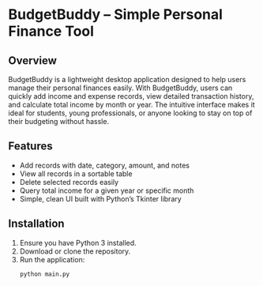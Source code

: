 # BudgetBuddy – Simple Personal Finance Tool

## Overview  
BudgetBuddy is a lightweight desktop application designed to help users manage their personal finances easily. With BudgetBuddy, users can quickly add income and expense records, view detailed transaction history, and calculate total income by month or year. The intuitive interface makes it ideal for students, young professionals, or anyone looking to stay on top of their budgeting without hassle.

## Features  
- Add records with date, category, amount, and notes  
- View all records in a sortable table  
- Delete selected records easily  
- Query total income for a given year or specific month  
- Simple, clean UI built with Python’s Tkinter library

## Installation  
1. Ensure you have Python 3 installed.  
2. Download or clone the repository.  
3. Run the application:  
   ```bash
   python main.py
